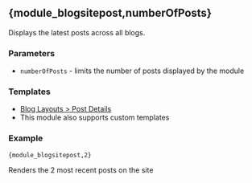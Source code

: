 ## {module_blogsitepost,numberOfPosts}

Displays the latest posts across all blogs.

### Parameters

* `numberOfPosts` - limits the number of posts displayed by the module

### Templates

* [Blog Layouts > Post Details](/content/tag-reference/blogs/blog-post-details-layout.html)
* This module also supports custom templates

### Example

`{module_blogsitepost,2}`

Renders the 2 most recent posts on the site

